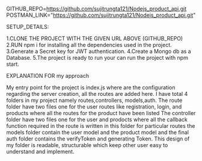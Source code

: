 <!-- # Nodejs_product_api -->

GITHUB_REPO=https://github.com/sujitrungta121/Nodejs_product_api.git
POSTMAN_LINK="https://github.com/sujitrungta121/Nodejs_product_api.git"


SETUP_DETAILS:

1.CLONE THE PROJECT WITH THE GIVEN URL ABOVE (GITHUB_REPO)
2.RUN npm i for installing all the dependencies used in the project.
3.Generate a Secret key for JWT  authentication.
4.Create a Mongo db as a Database.
5.The project is ready to run your can run the project with npm start.

EXPLANATION FOR my approach

My entry point for the project is index.js where are the configuration regarding the server creation, all the routes are added here.
I have total 4 folders in my project namely routes,controllers, models,auth.
The route folder have two files one for the user routes like  registration, login, and products where all the routes for the product have been listed
The controller folder have two files one for the user and prodocts where all the callback function required in the route is written in this folder for particular routes
the models folder contain the user model and the product model
and the final auth folder contains the verifyToken and generating Token.
This design of my folder is readable, structurable which keep other user easy to understand and implement.
